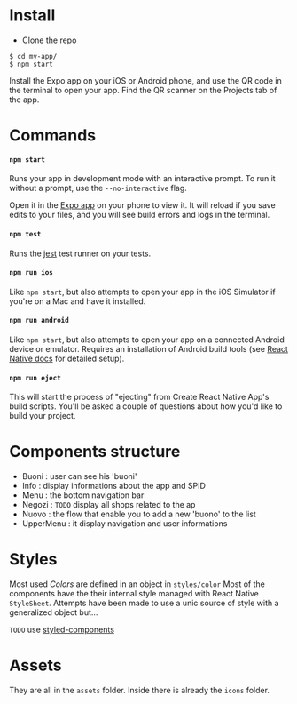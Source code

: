 # Install

* Clone the repo

````
$ cd my-app/
$ npm start
````

Install the Expo app on your iOS or Android phone, and use the QR code in the terminal to open your app. Find the QR scanner on the Projects tab of the app.

# Commands

#### `npm start`

Runs your app in development mode with an interactive prompt. To run it without a prompt, use the `--no-interactive` flag.

Open it in the [Expo app](https://expo.io) on your phone to view it. It will reload if you save edits to your files, and you will see build errors and logs in the terminal.

#### `npm test`

Runs the [jest](https://github.com/facebook/jest) test runner on your tests.

#### `npm run ios`

Like `npm start`, but also attempts to open your app in the iOS Simulator if you're on a Mac and have it installed.

#### `npm run android`

Like `npm start`, but also attempts to open your app on a connected Android device or emulator. Requires an installation of Android build tools (see [React Native docs](https://facebook.github.io/react-native/docs/getting-started.html) for detailed setup).

#### `npm run eject`

This will start the process of "ejecting" from Create React Native App's build scripts. You'll be asked a couple of questions about how you'd like to build your project.

# Components structure

* Buoni : user can see his 'buoni'
* Info : display informations about the app and SPID
* Menu : the bottom navigation bar
* Negozi : `TODO` display all shops related to the ap
* Nuovo : the flow that enable you to add a new 'buono' to the list
* UpperMenu : it display navigation and user informations

# Styles

Most used *Colors* are defined in an object in `styles/color`
Most of the components have the their internal style managed with React Native `StyleSheet`.
Attempts have been made to use a unic source of style with a generalized object but...

`TODO` use [styled-components](https://www.styled-components.com/)

# Assets

They are all in the `assets` folder.
Inside there is already the `icons` folder.

